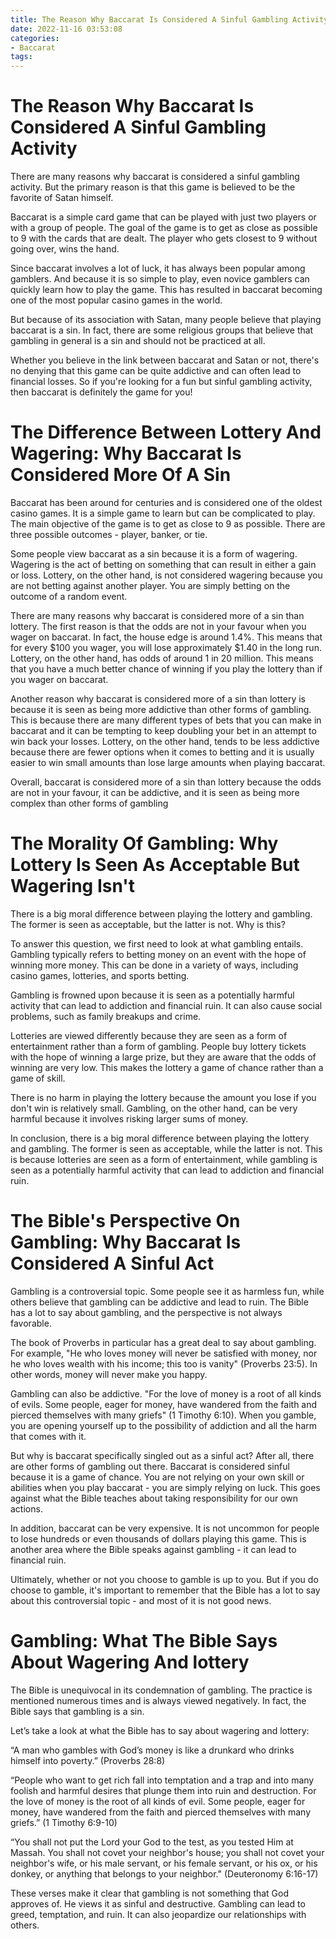 ```yaml
---
title: The Reason Why Baccarat Is Considered A Sinful Gambling Activity
date: 2022-11-16 03:53:08
categories:
- Baccarat
tags:
---
```



#  The Reason Why Baccarat Is Considered A Sinful Gambling Activity

There are many reasons why baccarat is considered a sinful gambling activity. But the primary reason is that this game is believed to be the favorite of Satan himself.

Baccarat is a simple card game that can be played with just two players or with a group of people. The goal of the game is to get as close as possible to 9 with the cards that are dealt. The player who gets closest to 9 without going over, wins the hand.

Since baccarat involves a lot of luck, it has always been popular among gamblers. And because it is so simple to play, even novice gamblers can quickly learn how to play the game. This has resulted in baccarat becoming one of the most popular casino games in the world.

But because of its association with Satan, many people believe that playing baccarat is a sin. In fact, there are some religious groups that believe that gambling in general is a sin and should not be practiced at all.

Whether you believe in the link between baccarat and Satan or not, there's no denying that this game can be quite addictive and can often lead to financial losses. So if you're looking for a fun but sinful gambling activity, then baccarat is definitely the game for you!

#  The Difference Between Lottery And Wagering: Why Baccarat Is Considered More Of A Sin

Baccarat has been around for centuries and is considered one of the oldest casino games. It is a simple game to learn but can be complicated to play. The main objective of the game is to get as close to 9 as possible. There are three possible outcomes - player, banker, or tie.

Some people view baccarat as a sin because it is a form of wagering. Wagering is the act of betting on something that can result in either a gain or loss. Lottery, on the other hand, is not considered wagering because you are not betting against another player. You are simply betting on the outcome of a random event.

There are many reasons why baccarat is considered more of a sin than lottery. The first reason is that the odds are not in your favour when you wager on baccarat. In fact, the house edge is around 1.4%. This means that for every $100 you wager, you will lose approximately $1.40 in the long run. Lottery, on the other hand, has odds of around 1 in 20 million. This means that you have a much better chance of winning if you play the lottery than if you wager on baccarat.

Another reason why baccarat is considered more of a sin than lottery is because it is seen as being more addictive than other forms of gambling. This is because there are many different types of bets that you can make in baccarat and it can be tempting to keep doubling your bet in an attempt to win back your losses. Lottery, on the other hand, tends to be less addictive because there are fewer options when it comes to betting and it is usually easier to win small amounts than lose large amounts when playing baccarat.

Overall, baccarat is considered more of a sin than lottery because the odds are not in your favour, it can be addictive, and it is seen as being more complex than other forms of gambling

#  The Morality Of Gambling: Why Lottery Is Seen As Acceptable But Wagering Isn't

There is a big moral difference between playing the lottery and gambling. The former is seen as acceptable, but the latter is not. Why is this?

To answer this question, we first need to look at what gambling entails. Gambling typically refers to betting money on an event with the hope of winning more money. This can be done in a variety of ways, including casino games, lotteries, and sports betting.

Gambling is frowned upon because it is seen as a potentially harmful activity that can lead to addiction and financial ruin. It can also cause social problems, such as family breakups and crime.

Lotteries are viewed differently because they are seen as a form of entertainment rather than a form of gambling. People buy lottery tickets with the hope of winning a large prize, but they are aware that the odds of winning are very low. This makes the lottery a game of chance rather than a game of skill.

There is no harm in playing the lottery because the amount you lose if you don't win is relatively small. Gambling, on the other hand, can be very harmful because it involves risking larger sums of money.

In conclusion, there is a big moral difference between playing the lottery and gambling. The former is seen as acceptable, while the latter is not. This is because lotteries are seen as a form of entertainment, while gambling is seen as a potentially harmful activity that can lead to addiction and financial ruin.

#  The Bible's Perspective On Gambling: Why Baccarat Is Considered A Sinful Act

Gambling is a controversial topic. Some people see it as harmless fun, while others believe that gambling can be addictive and lead to ruin. The Bible has a lot to say about gambling, and the perspective is not always favorable.

The book of Proverbs in particular has a great deal to say about gambling. For example, "He who loves money will never be satisfied with money, nor he who loves wealth with his income; this too is vanity" (Proverbs 23:5). In other words, money will never make you happy.

Gambling can also be addictive. "For the love of money is a root of all kinds of evils. Some people, eager for money, have wandered from the faith and pierced themselves with many griefs" (1 Timothy 6:10). When you gamble, you are opening yourself up to the possibility of addiction and all the harm that comes with it.

But why is baccarat specifically singled out as a sinful act? After all, there are other forms of gambling out there. Baccarat is considered sinful because it is a game of chance. You are not relying on your own skill or abilities when you play baccarat - you are simply relying on luck. This goes against what the Bible teaches about taking responsibility for our own actions.

In addition, baccarat can be very expensive. It is not uncommon for people to lose hundreds or even thousands of dollars playing this game. This is another area where the Bible speaks against gambling - it can lead to financial ruin.

Ultimately, whether or not you choose to gamble is up to you. But if you do choose to gamble, it's important to remember that the Bible has a lot to say about this controversial topic - and most of it is not good news.

#  Gambling: What The Bible Says About Wagering And lottery

The Bible is unequivocal in its condemnation of gambling. The practice is mentioned numerous times and is always viewed negatively. In fact, the Bible says that gambling is a sin.

Let’s take a look at what the Bible has to say about wagering and lottery:

“A man who gambles with God’s money is like a drunkard who drinks himself into poverty.” (Proverbs 28:8)

“People who want to get rich fall into temptation and a trap and into many foolish and harmful desires that plunge them into ruin and destruction. For the love of money is the root of all kinds of evil. Some people, eager for money, have wandered from the faith and pierced themselves with many griefs.” (1 Timothy 6:9-10)

“You shall not put the Lord your God to the test, as you tested Him at Massah. You shall not covet your neighbor's house; you shall not covet your neighbor's wife, or his male servant, or his female servant, or his ox, or his donkey, or anything that belongs to your neighbor." (Deuteronomy 6:16-17)

These verses make it clear that gambling is not something that God approves of. He views it as sinful and destructive. Gambling can lead to greed, temptation, and ruin. It can also jeopardize our relationships with others.